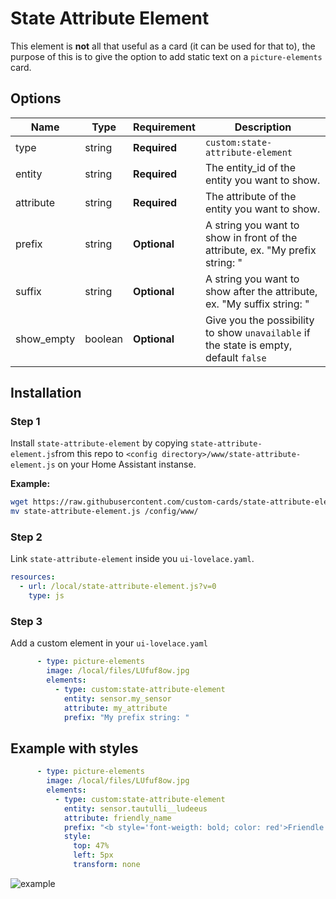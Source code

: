 # State Attribute Element

This element is **not** all that useful as a card (it can be used for that to), the purpose of this is to give the option to add static text on a `picture-elements` card.

## Options

| Name | Type | Requirement | Description
| ---- | ---- | ------- | -----------
| type | string | **Required** | `custom:state-attribute-element`
| entity | string | **Required** | The entity_id of the entity you want to show.
| attribute | string | **Required** | The attribute of the entity you want to show.
| prefix | string | **Optional** | A string you want to show in front of the attribute, ex. "My prefix string: "
| suffix | string | **Optional** | A string you want to show after the attribute, ex. "My suffix string: "
| show_empty | boolean | **Optional** | Give you the possibility to show `unavailable` if the state is empty, default `false`

## Installation

### Step 1

Install `state-attribute-element` by copying `state-attribute-element.js`from this repo to `<config directory>/www/state-attribute-element.js` on your Home Assistant instanse.

**Example:**

```bash
wget https://raw.githubusercontent.com/custom-cards/state-attribute-element/master/state-attribute-element.js
mv state-attribute-element.js /config/www/
```

### Step 2

Link `state-attribute-element` inside you `ui-lovelace.yaml`.

```yaml
resources:
  - url: /local/state-attribute-element.js?v=0
    type: js
```

### Step 3

Add a custom element in your `ui-lovelace.yaml`

```yaml
      - type: picture-elements
        image: /local/files/LUfuf8ow.jpg
        elements:
          - type: custom:state-attribute-element
            entity: sensor.my_sensor
            attribute: my_attribute
            prefix: "My prefix string: "
```

## Example with styles

```yaml
      - type: picture-elements
        image: /local/files/LUfuf8ow.jpg
        elements:
          - type: custom:state-attribute-element
            entity: sensor.tautulli__ludeeus
            attribute: friendly_name
            prefix: "<b style='font-weigth: bold; color: red'>Friendle name: </b>"
            style:
              top: 47%
              left: 5px
              transform: none
```
![example](example.png)
